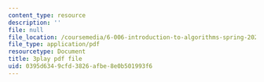 ```yaml
---
content_type: resource
description: ''
file: null
file_location: /coursemedia/6-006-introduction-to-algorithms-spring-2020/0395d6349cfd3826afbe8e0b501993f6_IPSaG9RRc-k.pdf
file_type: application/pdf
resourcetype: Document
title: 3play pdf file
uid: 0395d634-9cfd-3826-afbe-8e0b501993f6
---
```

